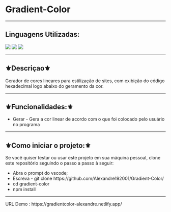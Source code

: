 
<h1>Gradient-Color</h1>
<hr>
<h2>Linguagens Utilizadas:</h2>

<div style="display: inline_block">
  <img src="https://img.shields.io/badge/HTML5-E34F26?style=for-the-badge&logo=html5&logoColor=white"></img> 
  <img src="https://img.shields.io/badge/Sass-CC6699?style=for-the-badge&logo=sass&logoColor=white"></img>
  <img src="https://img.shields.io/badge/JavaScript-F7DF1E?style=for-the-badge&logo=javascript&logoColor=black"></img>
</div>

<hr>
<h2>⚜️Descriçao⚜️</h2>
<p>Gerador de cores lineares para estilização de sites, com exibição do código hexadecimal logo abaixo do geramento da cor.</p>
<hr>
<h2>⚜️Funcionalidades:⚜️</h2>
<ul>
<li>Gerar  - Gera a cor linear de acordo com o que foi colocado pelo usuário no programa</li>
</ul>
<hr>
<h2>⚜️Como iniciar o projeto:⚜️</h2>
<p>Se você quiser testar ou usar este projeto em sua máquina pessoal, clone este repositório seguindo o passo a passo à seguir:</p>
<ul>
<li>Abra o prompt do vscode;</li>
<li>Escreva - git clone https://github.com/Alexandre192001/Gradient-Color/</li>
<li>cd gradient-color</li>
<li>npm install</li>
</ul>
<hr>
URL Demo :   https://gradientcolor-alexandre.netlify.app/
